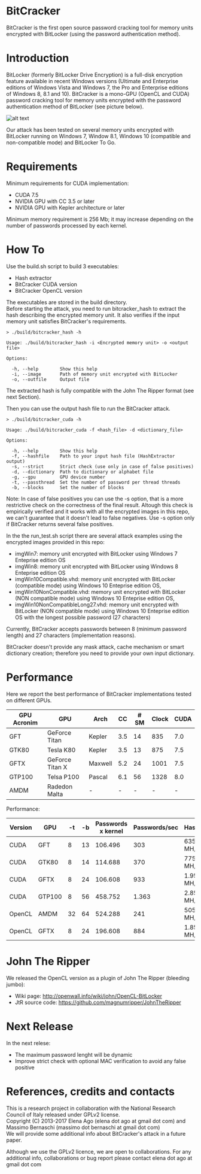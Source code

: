 BitCracker
========

BitCracker is the first open source password cracking tool for memory units encrypted with BitLocker (using the password authentication method).

Introduction
===

BitLocker (formerly BitLocker Drive Encryption) is a full-disk encryption feature available in recent Windows versions (Ultimate and Enterprise editions of Windows Vista and Windows 7, the Pro and Enterprise editions of Windows 8, 8.1 and 10).
BitCracker is a mono-GPU (OpenCL and CUDA) password cracking tool for memory units encrypted with the password authentication method of BitLocker (see picture below).

![alt text](http://openwall.info/wiki/_media/john/bitcracker_img1.png)

Our attack has been tested on several memory units encrypted with BitLocker running on Windows 7, Window 8.1,  Windows 10 (compatible and non-compatible mode) and BitLocker To Go.

Requirements
===

Minimum requirements for CUDA implementation:
- CUDA 7.5
- NVIDIA GPU with CC 3.5 or later
- NVIDIA GPU with Kepler architecture or later

Minimum memory requirement is 256 Mb; it may increase depending on the number of passwords processed by each kernel.

How To
===

Use the build.sh script to build 3 executables:

- Hash extractor
- BitCracker CUDA version
- BitCracker OpenCL version

The executables are stored in the build directory.
<br>
Before starting the attack, you need to run bitcracker_hash to extract the hash describing the encrypted memory unit. It also verifies if the input memory unit satisfies BitCracker's requirements.

```
> ./build/bitcracker_hash -h

Usage: ./build/bitcracker_hash -i <Encrypted memory unit> -o <output file>

Options:

  -h, --help		Show this help
  -i, --image		Path of memory unit encrypted with BitLocker
  -o, --outfile		Output file
```

The extracted hash is fully compatible with the John The Ripper format (see next Section).<br>

Then you can use the output hash file to run the BitCracker attack.

```
> ./build/bitcracker_cuda -h

Usage: ./build/bitcracker_cuda -f <hash_file> -d <dictionary_file>

Options:

  -h, --help		Show this help
  -f, --hashfile 	Path to your input hash file (HashExtractor output)
  -s, --strict		Strict check (use only in case of false positives)
  -d, --dictionary	Path to dictionary or alphabet file
  -g, --gpu 		GPU device number
  -t, --passthread	Set the number of password per thread threads
  -b, --blocks		Set the number of blocks
```

Note: In case of false positives you can use the -s option, that is a more restrictive check on the correctness of the final result. Altough this check is empirically verified and it works with all the encrypted images in this repo, we can't guarantee that it doesn't lead to false negatives. Use -s option only if BitCracker returns several false positives.

In the the run_test.sh script there are several attack examples using the encrypted images provided in this repo:
* imgWin7: memory unit encrypted with BitLocker using Windows 7 Enteprise edition OS
* imgWin8: memory unit encrypted with BitLocker using Windows 8 Enteprise edition OS
* imgWin10Compatible.vhd: memory unit encrypted with BitLocker (compatible mode) using Windows 10 Enteprise edition OS, 
* imgWin10NonCompatible.vhd: memory unit encrypted with BitLocker (NON compatible mode) using Windows 10 Enteprise edition OS, 
* imgWin10NonCompatibleLong27.vhd: memory unit encrypted with BitLocker (NON compatible mode) using Windows 10 Enteprise edition OS with the longest possible password (27 characters)

Currently, BitCracker accepts passwords between 8 (minimum password length) and 27 characters (implementation reasons).

BitCracker doesn't provide any mask attack, cache mechanism or smart dictionary creation; therefore you need to provide your own input dictionary.

Performance
===

Here we report the best performance of BitCracker implementations tested on different GPUs.

| GPU Acronim  |       GPU       | Arch    | CC  | # SM | Clock  | CUDA |
| ------------ | --------------- | ------- | --- | ---- | ------ | ---- |
| GFT          | GeForce Titan   | Kepler  | 3.5 | 14   | 835    | 7.0  |
| GTK80        | Tesla K80       | Kepler  | 3.5 | 13   | 875    | 7.5  |
| GFTX         | GeForce Titan X | Maxwell | 5.2 | 24   | 1001   | 7.5  |
| GTP100       | Telsa P100      | Pascal  | 6.1 | 56   | 1328   | 8.0  |
| AMDM         | Radedon Malta   | -       | -   | -    | -      | -    |

Performance:

| Version  | GPU    | -t  | -b | Passwords x kernel | Passwords/sec | Hash/sec   |
| -------- | ------ | --- | -- | ------------------ | ------------- | ---------- |
| CUDA     | GFT    | 8   | 13 | 106.496            | 303           | 635 MH/s   |
| CUDA     | GTK80  | 8   | 14 | 114.688            | 370           | 775 MH/s   |
| CUDA     | GFTX   | 8   | 24 | 106.608            | 933           | 1.957 MH/s |
| CUDA     | GTP100 | 8   | 56 | 458.752            | 1.363         | 2.858 MH/s |
| OpenCL   | AMDM   | 32  | 64 | 524.288            | 241           | 505 MH/s   |
| OpenCL   | GFTX   | 8   | 24 | 196.608            | 884           | 1.853 MH/s |

John The Ripper
===

We released the OpenCL version as a plugin of John The Ripper (bleeding jumbo):
* Wiki page: http://openwall.info/wiki/john/OpenCL-BitLocker <br />
* JtR source code: https://github.com/magnumripper/JohnTheRipper

Next Release
===

In the next relese:
- The maximum password lenght will be dynamic
- Improve strict check with optional MAC verification to avoid any false positive

References, credits and contacts
===

This is a research project in collaboration with the National Research Council of Italy released under GPLv2 license.<br />
Copyright (C) 2013-2017  Elena Ago (elena dot ago at gmail dot com) and Massimo Bernaschi (massimo dot bernaschi at gmail dot com)<br />
We will provide some additional info about BitCracker's attack in a future paper.

Although we use the GPLv2 licence, we are open to collaborations.
For any additional info, collaborations or bug report please contact elena dot ago at gmail dot com